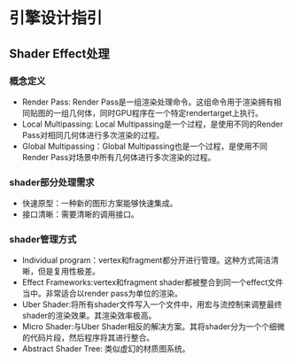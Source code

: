 # 引擎设计指引

## Shader Effect处理
### 概念定义
* Render Pass: Render Pass是一组渲染处理命令。这组命令用于渲染拥有相同贴图的一组几何体，同时GPU程序在一个特定rendertarget上执行。
* Local Multipassing: Local Multipassing是一个过程，是使用不同的Render Pass对相同几何体进行多次渲染的过程。
* Global Multipassing：Global Multipassing也是一个过程，是使用不同Render Pass对场景中所有几何体进行多次渲染的过程。

### shader部分处理需求
* 快速原型：一种新的图形方案能够快速集成。
* 接口清晰：需要清晰的调用接口。

### shader管理方式
* Individual program：vertex和fragment都分开进行管理。这种方式简洁清晰，但是复用性极差。
* Effect Frameworks:vertex和fragment shader都被整合到同一个effect文件当中。非常适合以render pass为单位的渲染。
* Uber Shader:将所有shader文件写入一个文件中，用宏与流控制来调整最终shader的渲染效果。其渲染效率极高。
* Micro Shader:与Uber Shader相反的解决方案。其将shader分为一个个细微的代码片段，然后程序将其进行整合。
* Abstract Shader Tree: 类似虚幻的材质图系统。
